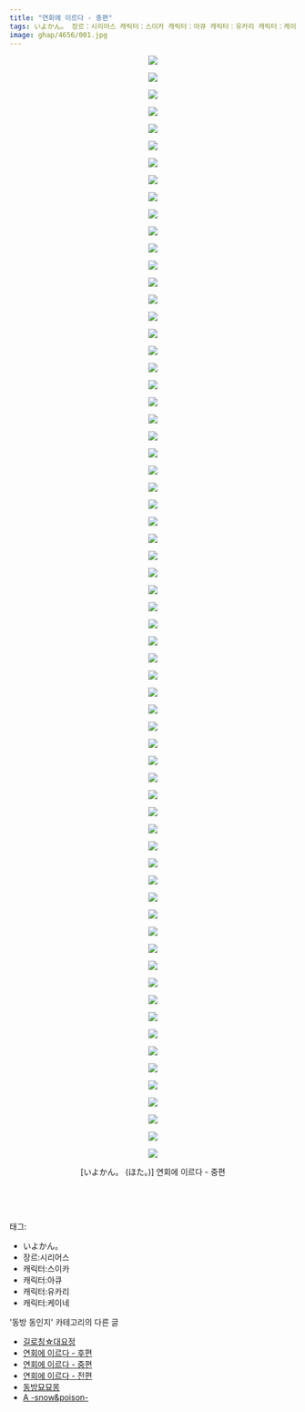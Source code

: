 ```yaml
---
title: "연회에 이르다 - 중편"
tags: いよかん。 장르：시리어스 캐릭터：스이카 캐릭터：아큐 캐릭터：유카리 캐릭터：케이네 ほた。 동방_동인지
image: ghap/4656/001.jpg
---
```

<div class="article">
<p style="text-align: center; clear: none; float: none;"><img src="{{ site.nasurl }}/ghap/4656/001.jpg"/></p>
<p style="text-align: center; clear: none; float: none;"><img src="{{ site.nasurl }}/ghap/4656/002.jpg"/></p>
<p style="text-align: center; clear: none; float: none;"><img src="{{ site.nasurl }}/ghap/4656/003.jpg"/></p>
<p style="text-align: center; clear: none; float: none;"><img src="{{ site.nasurl }}/ghap/4656/004.jpg"/></p>
<p style="text-align: center; clear: none; float: none;"><img src="{{ site.nasurl }}/ghap/4656/005.jpg"/></p>
<p style="text-align: center; clear: none; float: none;"><img src="{{ site.nasurl }}/ghap/4656/006.jpg"/></p>
<p style="text-align: center; clear: none; float: none;"><img src="{{ site.nasurl }}/ghap/4656/007.jpg"/></p>
<p style="text-align: center; clear: none; float: none;"><img src="{{ site.nasurl }}/ghap/4656/008.jpg"/></p>
<p style="text-align: center; clear: none; float: none;"><img src="{{ site.nasurl }}/ghap/4656/009.jpg"/></p>
<p style="text-align: center; clear: none; float: none;"><img src="{{ site.nasurl }}/ghap/4656/010.jpg"/></p>
<p style="text-align: center; clear: none; float: none;"><img src="{{ site.nasurl }}/ghap/4656/011.jpg"/></p>
<p style="text-align: center; clear: none; float: none;"><img src="{{ site.nasurl }}/ghap/4656/012.jpg"/></p>
<p style="text-align: center; clear: none; float: none;"><img src="{{ site.nasurl }}/ghap/4656/013.jpg"/></p>
<p style="text-align: center; clear: none; float: none;"><img src="{{ site.nasurl }}/ghap/4656/014.jpg"/></p>
<p style="text-align: center; clear: none; float: none;"><img src="{{ site.nasurl }}/ghap/4656/015.jpg"/></p>
<p style="text-align: center; clear: none; float: none;"><img src="{{ site.nasurl }}/ghap/4656/016.jpg"/></p>
<p style="text-align: center; clear: none; float: none;"><img src="{{ site.nasurl }}/ghap/4656/017.jpg"/></p>
<p style="text-align: center; clear: none; float: none;"><img src="{{ site.nasurl }}/ghap/4656/018.jpg"/></p>
<p style="text-align: center; clear: none; float: none;"><img src="{{ site.nasurl }}/ghap/4656/019.jpg"/></p>
<p style="text-align: center; clear: none; float: none;"><img src="{{ site.nasurl }}/ghap/4656/020.jpg"/></p>
<p style="text-align: center; clear: none; float: none;"><img src="{{ site.nasurl }}/ghap/4656/021.jpg"/></p>
<p style="text-align: center; clear: none; float: none;"><img src="{{ site.nasurl }}/ghap/4656/022.jpg"/></p>
<p style="text-align: center; clear: none; float: none;"><img src="{{ site.nasurl }}/ghap/4656/023.jpg"/></p>
<p style="text-align: center; clear: none; float: none;"><img src="{{ site.nasurl }}/ghap/4656/024.jpg"/></p>
<p style="text-align: center; clear: none; float: none;"><img src="{{ site.nasurl }}/ghap/4656/025.jpg"/></p>
<p style="text-align: center; clear: none; float: none;"><img src="{{ site.nasurl }}/ghap/4656/026.jpg"/></p>
<p style="text-align: center; clear: none; float: none;"><img src="{{ site.nasurl }}/ghap/4656/027.jpg"/></p>
<p style="text-align: center; clear: none; float: none;"><img src="{{ site.nasurl }}/ghap/4656/028.jpg"/></p>
<p style="text-align: center; clear: none; float: none;"><img src="{{ site.nasurl }}/ghap/4656/029.jpg"/></p>
<p style="text-align: center; clear: none; float: none;"><img src="{{ site.nasurl }}/ghap/4656/030.jpg"/></p>
<p style="text-align: center; clear: none; float: none;"><img src="{{ site.nasurl }}/ghap/4656/031.jpg"/></p>
<p style="text-align: center; clear: none; float: none;"><img src="{{ site.nasurl }}/ghap/4656/032.jpg"/></p>
<p style="text-align: center; clear: none; float: none;"><img src="{{ site.nasurl }}/ghap/4656/033.jpg"/></p>
<p style="text-align: center; clear: none; float: none;"><img src="{{ site.nasurl }}/ghap/4656/034.jpg"/></p>
<p style="text-align: center; clear: none; float: none;"><img src="{{ site.nasurl }}/ghap/4656/035.jpg"/></p>
<p style="text-align: center; clear: none; float: none;"><img src="{{ site.nasurl }}/ghap/4656/036.jpg"/></p>
<p style="text-align: center; clear: none; float: none;"><img src="{{ site.nasurl }}/ghap/4656/037.jpg"/></p>
<p style="text-align: center; clear: none; float: none;"><img src="{{ site.nasurl }}/ghap/4656/038.jpg"/></p>
<p style="text-align: center; clear: none; float: none;"><img src="{{ site.nasurl }}/ghap/4656/039.jpg"/></p>
<p style="text-align: center; clear: none; float: none;"><img src="{{ site.nasurl }}/ghap/4656/040.jpg"/></p>
<p style="text-align: center; clear: none; float: none;"><img src="{{ site.nasurl }}/ghap/4656/041.jpg"/></p>
<p style="text-align: center; clear: none; float: none;"><img src="{{ site.nasurl }}/ghap/4656/042.jpg"/></p>
<p style="text-align: center; clear: none; float: none;"><img src="{{ site.nasurl }}/ghap/4656/043.jpg"/></p>
<p style="text-align: center; clear: none; float: none;"><img src="{{ site.nasurl }}/ghap/4656/044.jpg"/></p>
<p style="text-align: center; clear: none; float: none;"><img src="{{ site.nasurl }}/ghap/4656/045.jpg"/></p>
<p style="text-align: center; clear: none; float: none;"><img src="{{ site.nasurl }}/ghap/4656/046.jpg"/></p>
<p style="text-align: center; clear: none; float: none;"><img src="{{ site.nasurl }}/ghap/4656/047.jpg"/></p>
<p style="text-align: center; clear: none; float: none;"><img src="{{ site.nasurl }}/ghap/4656/048.jpg"/></p>
<p style="text-align: center; clear: none; float: none;"><img src="{{ site.nasurl }}/ghap/4656/049.jpg"/></p>
<p style="text-align: center; clear: none; float: none;"><img src="{{ site.nasurl }}/ghap/4656/050.jpg"/></p>
<p style="text-align: center; clear: none; float: none;"><img src="{{ site.nasurl }}/ghap/4656/051.jpg"/></p>
<p style="text-align: center; clear: none; float: none;"><img src="{{ site.nasurl }}/ghap/4656/052.jpg"/></p>
<p style="text-align: center; clear: none; float: none;"><img src="{{ site.nasurl }}/ghap/4656/053.jpg"/></p>
<p style="text-align: center; clear: none; float: none;"><img src="{{ site.nasurl }}/ghap/4656/054.jpg"/></p>
<p style="text-align: center; clear: none; float: none;"><img src="{{ site.nasurl }}/ghap/4656/055.jpg"/></p>
<p style="text-align: center; clear: none; float: none;"><img src="{{ site.nasurl }}/ghap/4656/056.jpg"/></p>
<p style="text-align: center; clear: none; float: none;"><img src="{{ site.nasurl }}/ghap/4656/057.jpg"/></p>
<p style="text-align: center; clear: none; float: none;"><img src="{{ site.nasurl }}/ghap/4656/058.jpg"/></p>
<p style="text-align: center; clear: none; float: none;"><img src="{{ site.nasurl }}/ghap/4656/059.jpg"/></p>
<p style="text-align: center; clear: none; float: none;"><img src="{{ site.nasurl }}/ghap/4656/060.jpg"/></p>
<p style="text-align: center; clear: none; float: none;"><img src="{{ site.nasurl }}/ghap/4656/061.jpg"/></p>
<p style="text-align: center; clear: none; float: none;"><img src="{{ site.nasurl }}/ghap/4656/062.jpg"/></p>
<p style="text-align: center; clear: none; float: none;"><img src="{{ site.nasurl }}/ghap/4656/063.jpg"/></p>
<p style="text-align: center; clear: none; float: none;"><img src="{{ site.nasurl }}/ghap/4656/064.jpg"/></p>
<p style="text-align: center; clear: none; float: none;"><img src="{{ site.nasurl }}/ghap/4656/065.jpg"/></p>
<p style="text-align: center; clear: none; float: none;">[いよかん。 (ほた。)] 연회에 이르다 - 중편</p>
<p style="text-align: center; clear: none; float: none;"><br/></p>
<p><br/></p>
</div><div class="tagTrail">
<p>태그: </p>
<ul>
<li>いよかん。</li>
<li>장르:시리어스</li>
<li>캐릭터:스이카</li>
<li>캐릭터:아큐</li>
<li>캐릭터:유카리</li>
<li>캐릭터:케이네</li>
</ul>
</div><div class="another">
<p>'동방 동인지' 카테고리의 다른 글</p>
<ul>
<li><a href="/2018-09-03-ghap_4660">길로칭☆대요정</a></li>
<li><a href="/2018-09-02-ghap_4657">연회에 이르다 - 후편</a></li>
<li><a href="/2018-09-02-ghap_4656">연회에 이르다 - 중편</a></li>
<li><a href="/2018-09-02-ghap_4655">연회에 이르다 - 전편</a></li>
<li><a href="/2018-09-02-ghap_4654">동방묘묘몽</a></li>
<li><a href="/2018-09-02-ghap_4653">A -snow&amp;poison-</a></li>
</ul>
</div><div class="cb_module cb_fluid">
<div class="cb_wrt cb_profile">
</div><!-- commentList close -->
</div>